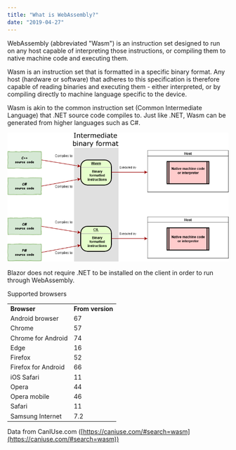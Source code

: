 ```yaml
---
title: "What is WebAssembly?"
date: "2019-04-27"
---
```


WebAssembly (abbreviated "Wasm") is an instruction set designed to run on any host capable of interpreting those instructions, or compiling them to native machine code and executing them.

Wasm is an instruction set that is formatted in a specific binary format. Any host (hardware or software) that adheres to this specification is therefore capable of reading binaries and executing them - either interpreted, or by compiling directly to machine language specific to the device.

Wasm is akin to the common instruction set (Common Intermediate Language) that .NET source code compiles to. Just like .NET, Wasm can be generated from higher languages such as C#.

![](images/image.png)

Blazor does not require .NET to be installed on the client in order to run through WebAssembly.

Supported browsers

<table class=""><tbody><tr><td><strong>Browser</strong></td><td><strong>From version</strong></td></tr><tr><td>Android browser</td><td>67</td></tr><tr><td>Chrome</td><td>57</td></tr><tr><td>Chrome for Android</td><td>74</td></tr><tr><td>Edge</td><td>16</td></tr><tr><td>Firefox</td><td>52</td></tr><tr><td>Firefox for Android</td><td>66</td></tr><tr><td>iOS Safari</td><td>11</td></tr><tr><td>Opera</td><td>44</td></tr><tr><td>Opera mobile</td><td>46</td></tr><tr><td>Safari</td><td>11</td></tr><tr><td>Samsung Internet</td><td>7.2</td></tr></tbody></table>

Data from CanIUse.com ([https://caniuse.com/#search=wasm](https://caniuse.com/#search=wasm))

